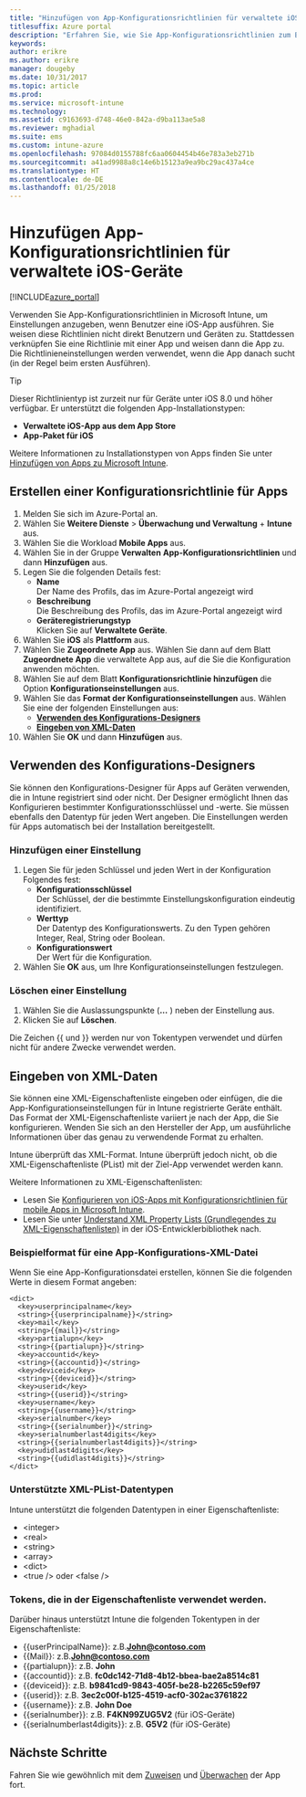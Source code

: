 ```yaml
---
title: "Hinzufügen von App-Konfigurationsrichtlinien für verwaltete iOS-Geräte | Microsoft-Dokumentation"
titlesuffix: Azure portal
description: "Erfahren Sie, wie Sie App-Konfigurationsrichtlinien zum Bereitstellen von Konfigurationsdaten für eine iOS-App beim Ausführen verwenden."
keywords: 
author: erikre
ms.author: erikre
manager: dougeby
ms.date: 10/31/2017
ms.topic: article
ms.prod: 
ms.service: microsoft-intune
ms.technology: 
ms.assetid: c9163693-d748-46e0-842a-d9ba113ae5a8
ms.reviewer: mghadial
ms.suite: ems
ms.custom: intune-azure
ms.openlocfilehash: 97084d0155788fc6aa0604454b46e783a3eb271b
ms.sourcegitcommit: a41ad9988a8c14e6b15123a9ea9bc29ac437a4ce
ms.translationtype: HT
ms.contentlocale: de-DE
ms.lasthandoff: 01/25/2018
---
```

# <a name="add-app-configuration-policies-for-managed-ios-devices"></a>Hinzufügen App-Konfigurationsrichtlinien für verwaltete iOS-Geräte

[!INCLUDE[azure_portal](./includes/azure_portal.md)]

Verwenden Sie App-Konfigurationsrichtlinien in Microsoft Intune, um Einstellungen anzugeben, wenn Benutzer eine iOS-App ausführen. Sie weisen diese Richtlinien nicht direkt Benutzern und Geräten zu. Stattdessen verknüpfen Sie eine Richtlinie mit einer App und weisen dann die App zu. Die Richtlinieneinstellungen werden verwendet, wenn die App danach sucht (in der Regel beim ersten Ausführen).

> [!TIP]
> Dieser Richtlinientyp ist zurzeit nur für Geräte unter iOS 8.0 und höher verfügbar. Er unterstützt die folgenden App-Installationstypen:
>
> -   **Verwaltete iOS-App aus dem App Store**
> -   **App-Paket für iOS**
>
> Weitere Informationen zu Installationstypen von Apps finden Sie unter [Hinzufügen von Apps zu Microsoft Intune](apps-add.md).

## <a name="create-an-app-configuration-policy"></a>Erstellen einer Konfigurationsrichtlinie für Apps

1. Melden Sie sich im Azure-Portal an.
2. Wählen Sie **Weitere Dienste** > **Überwachung und Verwaltung** + **Intune** aus.
3. Wählen Sie die Workload **Mobile Apps** aus.
4. Wählen Sie in der Gruppe **Verwalten** **App-Konfigurationsrichtlinien** und dann **Hinzufügen** aus.
5. Legen Sie die folgenden Details fest:
    - **Name**<br>
      Der Name des Profils, das im Azure-Portal angezeigt wird
    - **Beschreibung**<br>
      Die Beschreibung des Profils, das im Azure-Portal angezeigt wird
    - **Geräteregistrierungstyp**<br>
      Klicken Sie auf **Verwaltete Geräte**.
6. Wählen Sie **iOS** als **Plattform** aus.
7.  Wählen Sie **Zugeordnete App** aus. Wählen Sie dann auf dem Blatt **Zugeordnete App** die verwaltete App aus, auf die Sie die Konfiguration anwenden möchten.
8.  Wählen Sie auf dem Blatt **Konfigurationsrichtlinie hinzufügen** die Option **Konfigurationseinstellungen** aus.
9. Wählen Sie das **Format der Konfigurationseinstellungen** aus. Wählen Sie eine der folgenden Einstellungen aus:
    - **[Verwenden des Konfigurations-Designers](#Use-the-configuration-designer)**
    - **[Eingeben von XML-Daten](#enter-xml-data)**
10. Wählen Sie **OK** und dann **Hinzufügen** aus.

## <a name="use-configuration-designer"></a>Verwenden des Konfigurations-Designers

Sie können den Konfigurations-Designer für Apps auf Geräten verwenden, die in Intune registriert sind oder nicht. Der Designer ermöglicht Ihnen das Konfigurieren bestimmter Konfigurationsschlüssel und -werte. Sie müssen ebenfalls den Datentyp für jeden Wert angeben. Die Einstellungen werden für Apps automatisch bei der Installation bereitgestellt.

### <a name="add-a-setting"></a>Hinzufügen einer Einstellung

1. Legen Sie für jeden Schlüssel und jeden Wert in der Konfiguration Folgendes fest:
   - **Konfigurationsschlüssel**<br>
     Der Schlüssel, der die bestimmte Einstellungskonfiguration eindeutig identifiziert.
   - **Werttyp**<br>
     Der Datentyp des Konfigurationswerts. Zu den Typen gehören Integer, Real, String oder Boolean.
   - **Konfigurationswert**<br>
     Der Wert für die Konfiguration.
2. Wählen Sie **OK** aus, um Ihre Konfigurationseinstellungen festzulegen.

### <a name="delete-a-setting"></a>Löschen einer Einstellung

1. Wählen Sie die Auslassungspunkte (**...** ) neben der Einstellung aus.
2. Klicken Sie auf **Löschen**.

Die Zeichen \{\{ und \}\} werden nur von Tokentypen verwendet und dürfen nicht für andere Zwecke verwendet werden.

## <a name="enter-xml-data"></a>Eingeben von XML-Daten

Sie können eine XML-Eigenschaftenliste eingeben oder einfügen, die die App-Konfigurationseinstellungen für in Intune registrierte Geräte enthält. Das Format der XML-Eigenschaftenliste variiert je nach der App, die Sie konfigurieren. Wenden Sie sich an den Hersteller der App, um ausführliche Informationen über das genau zu verwendende Format zu erhalten.

Intune überprüft das XML-Format. Intune überprüft jedoch nicht, ob die XML-Eigenschaftenliste (PList) mit der Ziel-App verwendet werden kann.

Weitere Informationen zu XML-Eigenschaftenlisten:

  -  Lesen Sie [Konfigurieren von iOS-Apps mit Konfigurationsrichtlinien für mobile Apps in Microsoft Intune](/intune-classic/deploy-use/configure-ios-apps-with-mobile-app-configuration-policies-in-microsoft-intune).
  -  Lesen Sie unter [Understand XML Property Lists (Grundlegendes zu XML-Eigenschaftenlisten)](https://developer.apple.com/library/ios/documentation/Cocoa/Conceptual/PropertyLists/UnderstandXMLPlist/UnderstandXMLPlist.html) in der iOS-Entwicklerbibliothek nach.

### <a name="example-format-for-an-app-configuration-xml-file"></a>Beispielformat für eine App-Konfigurations-XML-Datei

Wenn Sie eine App-Konfigurationsdatei erstellen, können Sie die folgenden Werte in diesem Format angeben:

```
<dict>
  <key>userprincipalname</key>
  <string>{{userprincipalname}}</string>
  <key>mail</key>
  <string>{{mail}}</string>
  <key>partialupn</key>
  <string>{{partialupn}}</string>
  <key>accountid</key>
  <string>{{accountid}}</string>
  <key>deviceid</key>
  <string>{{deviceid}}</string>
  <key>userid</key>
  <string>{{userid}}</string>
  <key>username</key>
  <string>{{username}}</string>
  <key>serialnumber</key>
  <string>{{serialnumber}}</string>
  <key>serialnumberlast4digits</key>
  <string>{{serialnumberlast4digits}}</string>
  <key>udidlast4digits</key>
  <string>{{udidlast4digits}}</string>
</dict>
```
### <a name="supported-xml-plist-data-types"></a>Unterstützte XML-PList-Datentypen

Intune unterstützt die folgenden Datentypen in einer Eigenschaftenliste:

- &lt;integer&gt;
- &lt;real&gt;
- &lt;string&gt;
- &lt;array&gt;
- &lt;dict&gt;
- &lt;true /&gt; oder &lt;false /&gt;

### <a name="tokens-used-in-the-property-list"></a>Tokens, die in der Eigenschaftenliste verwendet werden.

Darüber hinaus unterstützt Intune die folgenden Tokentypen in der Eigenschaftenliste:
- \{\{userPrincipalName\}\}: z.B.**John@contoso.com**
- \{\{Mail\}\}: z.B.**John@contoso.com**
- \{\{partialupn\}\}: z.B. **John**
- \{\{accountid\}\}: z.B. **fc0dc142-71d8-4b12-bbea-bae2a8514c81**
- \{\{deviceid\}\}: z.B. **b9841cd9-9843-405f-be28-b2265c59ef97**
- \{\{userid\}\}: z.B. **3ec2c00f-b125-4519-acf0-302ac3761822**
- \{\{username\}\}: z.B. **John Doe**
- \{\{serialnumber\}\}: z.B. **F4KN99ZUG5V2** (für iOS-Geräte)
- \{\{serialnumberlast4digits\}\}: z.B. **G5V2** (für iOS-Geräte)

## <a name="next-steps"></a>Nächste Schritte

Fahren Sie wie gewöhnlich mit dem [Zuweisen](apps-deploy.md) und [Überwachen](apps-monitor.md) der App fort.